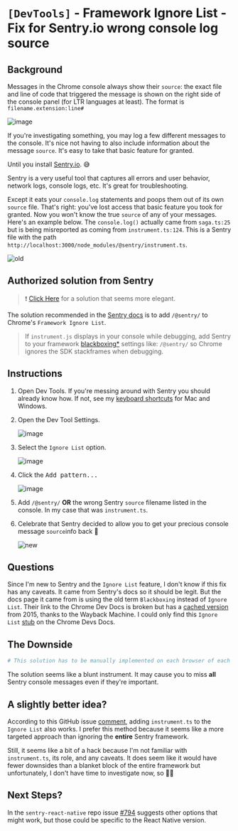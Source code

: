 # `[DevTools]` - Framework Ignore List - Fix for Sentry.io wrong console log source

## Background

Messages in the Chrome console always show their `source`: the exact file and line of code that triggered the message is shown on the right side of the console panel (for LTR languages at least). The format is `filename.extension:line#`

![image](https://user-images.githubusercontent.com/24983797/177786463-2335c89d-f689-4427-9126-6590556c6b97.png)

If you're investigating something, you may log a few different messages to the console. It's nice not having to also include information about the message `source`. It's easy to take that basic feature for granted.

Until you install [Sentry.io](https://sentry.io). 😅

Sentry is a very useful tool that captures all errors and user behavior, network logs, console logs, etc. It's great for troubleshooting.

Except it eats your `console.log` statements and poops them out of its own `source` file. That's right: you've lost access that basic feature you took for granted. Now you won't know the true `source` of any of your messages. Here's an example below. The `console.log()` actually came from `saga.ts:25` but is being misreported as coming from `instrument.ts:124`. This is a Sentry file with the path `http://localhost:3000/node_modules/@sentry/instrument.ts`.

![old](https://user-images.githubusercontent.com/24983797/177777426-f3ece7b6-e96f-4599-a42c-3c4988f50290.png)

## Authorized solution from Sentry

> ❗️ [Click Here](#a-slightly-better-idea) for a solution that seems more elegant.

The solution recommended in the [Sentry docs](https://docs.sentry.io/platforms/javascript/guides/react/troubleshooting/#instrumentjs-line-numbers-for-console-log-statements) is to add `/@sentry/` to Chrome's `Framework Ignore List`.

> If `instrument.js` displays in your console while debugging, add Sentry to your framework [blackboxing\*](#questions) settings like: `/@sentry/` so Chrome ignores the SDK stackframes when debugging.

## Instructions

1. Open Dev Tools. If you're messing around with Sentry you should already know how. If not, see my [keyboard shortcuts](keyboard-shortcuts-high-roi.md#:~:text=W-,Open%20dev%20tools,-%E2%8C%98) for Mac and Windows.
1. Open the Dev Tool Settings.

   ![image](https://user-images.githubusercontent.com/24983797/177766992-a1b11391-2250-49af-9509-92787e111924.png)

1. Select the `Ignore List` option.

   ![image](https://user-images.githubusercontent.com/24983797/177768325-eb3823f3-7c04-49c8-b7b7-aca4c16dcb88.png)

1. Click the <kbd>Add pattern...</kbd>

   ![image](https://user-images.githubusercontent.com/24983797/177768864-4adbcdfe-7cff-47a2-b100-c8a46e7d944a.png)

1. Add `/@sentry/` **OR** the wrong Sentry `source` filename listed in the console. In my case that was `instrument.ts`.
1. Celebrate that Sentry decided to allow you to get your precious console message `source`info back 🎉

   ![new](https://user-images.githubusercontent.com/24983797/177777528-d5eee7a3-d101-482a-a454-e2f63958764c.png)

## Questions

Since I'm new to Sentry and the `Ignore List` feature, I don't know if this fix has any caveats. It came from Sentry's docs so it should be legit. But the docs page it came from is using the old term `Blackboxing` instead of `Ignore List`. Their link to the Chrome Dev Docs is broken but has a [cached version](https://web.archive.org/web/20150322015741/https://developer.chrome.com/devtools/docs/blackboxing) from 2015, thanks to the Wayback Machine. I could only find this `Ignore List` [stub](https://developer.chrome.com/docs/devtools/javascript/ignore-chrome-extension-scripts/) on the Chrome Devs Docs.

## The Downside

```bash
# This solution has to be manually implemented on each browser of each machine used for development 😥
```

The solution seems like a blunt instrument. It may cause you to miss **all** Sentry console messages even if they're important.

## A slightly better idea?

According to this GitHub issue [comment](https://github.com/getsentry/sentry-react-native/issues/794#issuecomment-672280790), adding `instrument.ts` to the `Ignore List` also works. I prefer this method because it seems like a more targeted approach than ignoring the **entire** Sentry framework.

Still, it seems like a bit of a hack because I'm not familiar with `instrument.ts`, its role, and any caveats. It does seem like it would have fewer downsides than a blanket block of the entire framework but unfortunately, I don't have time to investigate now, so 🤷‍♂️

## Next Steps?

In the `sentry-react-native` repo issue [#794](https://github.com/getsentry/sentry-react-native/issues/794) suggests other options that might work, but those could be specific to the React Native version.
